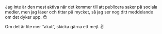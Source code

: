 Jag inte är den mest aktiva när det kommer till att publicera saker på sociala medier, men jag läser och tittar på mycket, så jag ser nog ditt meddelande om det dyker upp. <span aria-hidden="true">😉</span>

Om det är lite mer &ldquo;akut&rdquo;, skicka gärna ett mejl. <span aria-hidden="true">✌️</span>
